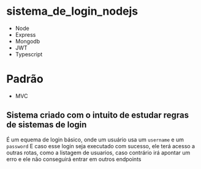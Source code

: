 # sistema_de_login_nodejs
- Node
- Express
- Mongodb
- JWT
- Typescript

# Padrão 
- MVC

## Sistema criado com o intuito de estudar regras de sistemas de login

É um equema de login básico, onde um usuário usa um ```username``` e um ```password```
E caso esse login seja executado com sucesso, ele terá acesso a outras rotas, como a listagem de usuarios, 
caso contrário irá apontar um erro e ele não conseguirá entrar em outros endpoints 
